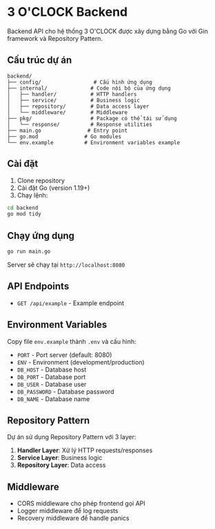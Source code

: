 # 3 O'CLOCK Backend

Backend API cho hệ thống 3 O'CLOCK được xây dựng bằng Go với Gin framework và Repository Pattern.

## Cấu trúc dự án

```
backend/
├── config/                 # Cấu hình ứng dụng
├── internal/              # Code nội bộ của ứng dụng
│   ├── handler/           # HTTP handlers
│   ├── service/           # Business logic
│   ├── repository/        # Data access layer
│   └── middleware/        # Middleware
├── pkg/                   # Package có thể tái sử dụng
│   └── response/          # Response utilities
├── main.go               # Entry point
├── go.mod               # Go modules
└── env.example          # Environment variables example
```

## Cài đặt

1. Clone repository
2. Cài đặt Go (version 1.19+)
3. Chạy lệnh:

```bash
cd backend
go mod tidy
```

## Chạy ứng dụng

```bash
go run main.go
```

Server sẽ chạy tại `http://localhost:8080`

## API Endpoints

- `GET /api/example` - Example endpoint

## Environment Variables

Copy file `env.example` thành `.env` và cấu hình:

- `PORT` - Port server (default: 8080)
- `ENV` - Environment (development/production)
- `DB_HOST` - Database host
- `DB_PORT` - Database port
- `DB_USER` - Database user
- `DB_PASSWORD` - Database password
- `DB_NAME` - Database name

## Repository Pattern

Dự án sử dụng Repository Pattern với 3 layer:

1. **Handler Layer**: Xử lý HTTP requests/responses
2. **Service Layer**: Business logic
3. **Repository Layer**: Data access

## Middleware

- CORS middleware cho phép frontend gọi API
- Logger middleware để log requests
- Recovery middleware để handle panics
